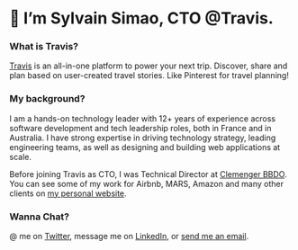 # 🖖 I’m Sylvain Simao, CTO @Travis.

### What is Travis?

[Travis](https://www.travistravis.co) is an all-in-one platform to power your next trip. Discover, share and plan based on user-created travel stories. Like Pinterest for travel planning!

### My background?

I am a hands-on technology leader with 12+ years of experience across software development and tech leadership roles, both in France and in Australia. I have strong expertise in driving technology strategy, leading engineering teams, as well as designing and building web applications at scale.

Before joining Travis as CTO, I was Technical Director at [Clemenger BBDO](https://www.clemengerbbdo.com.au/). You can see some of my work for Airbnb, MARS, Amazon and many other clients on [my personal website](https://sylvainsimao.fr).

### Wanna Chat?

@ me on [Twitter](https://twitter.com/_maoosi), message me on [LinkedIn](https://www.linkedin.com/in/sylvainsimao/), or [send me an email](https://sylvainsimao.fr/contact). 
